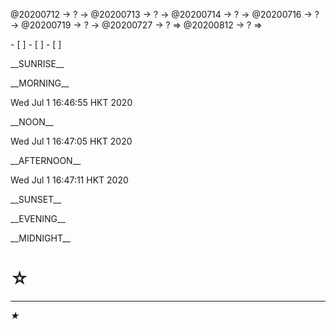<link rel="stylesheet"  type="text/css" href="s-activity.css"/>
<p class="todo">@20200712 → ? → @20200713 → ? → @20200714 → ? → @20200716 → ? → @20200719 → ? → @20200727 → ? ⇒ @20200812 → ? ⇒ </p>
- [ ]    
- [ ]    
- [ ]    

<p class="tb">__SUNRISE__</p>
<p class="tb">__MORNING__</p>
<p class="ac">Wed Jul  1 16:46:55 HKT 2020 </p>
<p class="tb">__NOON__</p>
<p class="ac">Wed Jul  1 16:47:05 HKT 2020 </p>
<p class="tb">__AFTERNOON__</p>
<p class="ac">Wed Jul  1 16:47:11 HKT 2020 </p>
<p class="tb">__SUNSET__</p>
<p class="tb">__EVENING__</p>
<p class="tb">__MIDNIGHT__</p>

# ☆   

---
_★_

